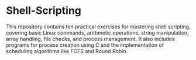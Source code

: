 # Shell-Scripting
This repository contains ten practical exercises for mastering shell scripting, covering basic Linux commands, arithmetic operations, string manipulation, array handling, file checks, and process management. It also includes programs for process creation using C and the implementation of scheduling algorithms like FCFS and Round Robin.

